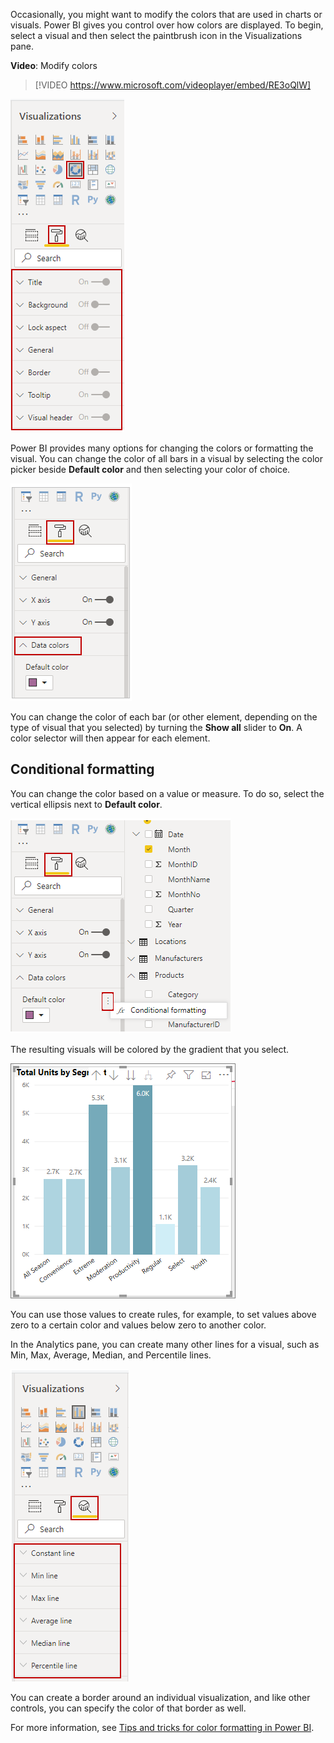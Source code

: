 Occasionally, you might want to modify the colors that are used in charts or visuals. Power BI gives you control over how colors are displayed. To begin, select a visual and then select the paintbrush icon in the Visualizations pane.

**Video**: Modify colors
> [!VIDEO https://www.microsoft.com/videoplayer/embed/RE3oQlW]

  ![Image of a visual button on the Visualizations pane and its formatting options.](../media/02-power-bi-desktop-visual-format.png)

Power BI provides many options for changing the colors or formatting the visual. You can change the color of all bars in a visual by selecting the color picker beside **Default color** and then selecting your color of choice.

  ![Image of Visualization format options for default color.](../media/10-power-bi-desktop-default-color.png)

You can change the color of each bar (or other element, depending on the type of visual that you selected) by turning the **Show all** slider to **On**. A color selector will then appear for each element.

## Conditional formatting

You can change the color based on a value or measure. To do so, select the vertical ellipsis next to **Default color**.

  ![Image of the Conditional Formatting option below the Visualizations pane.](../media/10-power-bi-desktop-conditional-formatting.png)

The resulting visuals will be colored by the gradient that you select.

  ![Image of a bar chart shaded according to total units by segment.](../media/10-power-bi-desktop-conditional-graph.png)

You can use those values to create rules, for example, to set values above zero to a certain color and values below zero to another color.

In the Analytics pane, you can create many other lines for a visual, such as Min, Max, Average, Median, and Percentile lines.

  ![Image of the Analytics pane below the Visualizations pane.](../media/10-power-bi-desktop-analytics-lines.png)

You can create a border around an individual visualization, and like other controls, you can specify the color of that border as well.

For more information, see [Tips and tricks for color formatting in Power BI](https://docs.microsoft.com/power-bi/visuals/service-tips-and-tricks-for-color-formatting/?azure-portal=true).
